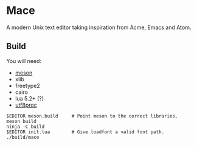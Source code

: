 # Mace

A modern Unix text editor taking inspiration from Acme, Emacs and
Atom.

## Build

You will need:

 - [meson](https://github.com/mesonbuild/meson)
 - xlib
 - freetype2
 - cairo
 - lua 5.2+ (?)
 - [utf8proc](https://github.com/JuliaLang/utf8proc)

```
$EDITOR meson.build     # Point meson to the correct libraries.
meson build
ninja -C build
$EDITOR init.lua        # Give loadfont a valid font path.
./build/mace
```
